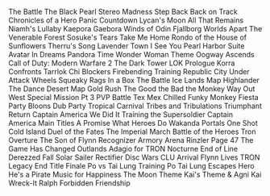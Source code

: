 The Battle
The Black Pearl
Stereo Madness
Step Back
Back on Track
Chronicles of a Hero
Panic Countdown
Lycan's Moon
All That Remains
Niamh's Lullaby
Kaepora Gaebora
Winds of Odin
Fjallborg
Worlds Apart
The Venerable Forest
Sosuke's Tears
Take Me Home
Rondo of the House of Sunflowers
Therru's Song
Lavender Town
I See You
Pearl Harbor Suite
Avatar
In Dreams
Pandora
Time
Wonder Woman Theme
Oogway Ascends
Call of Duty: Modern Warfare 2
The Dark Tower
LOK Prologue
Korra Confronts Tarrlok
Chi Blockers
Firebending Training
Republic City Under Attack
Wheels
Squeaky Rags
In a Box
The Battle
Ice Lands Map
Highlander
The Dance
Desert Map
Gold Rush
The Good the Bad the Monkey
Way Out West
Special Mission Pt 3
PVP Battle
Tex Mex Chilled
Funky Monkey
Fiesta Party
Bloons Dub Party
Tropical Carnival
Tribes and Tribulations
Triumphant Return
Captain America
We Did It
Training the Supersoldier
Captain America Main Titles
A Promise
What Heroes Do
Wakanda
Portals
One Shot
Cold Island
Duel of the Fates
The Imperial March
Battle of the Heroes
Tron Overture
The Son of Flynn
Recognizer
Armory
Arena
Rinzler
Page 47
The Game Has Changed
Outlands
Adagio for TRON
Nocturne
End of Line
Derezzed
Fall
Solar Sailer
Rectifier
Disc Wars
CLU
Arrival
Flynn Lives
TRON Legacy End Title
Finale
Po vs Tai Lung
Training Po
Tai Lung Escapes
Hero
He's a Pirate
Music for Happiness
The Moon Theme
Kai's Theme & Agni Kai
Wreck-It Ralph
Forbidden Friendship